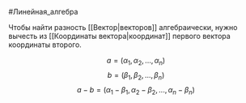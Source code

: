 
#Линейная_алгебра 

Чтобы найти разность [[Вектор|векторов]] алгебраически, нужно вычесть из [[Координаты вектора|координат]] первого вектора координаты второго.

$$a=(α_1​, α_2​, ..., α_n​)$$
$$b=(β_1​, β_2​, ..., β_n​)$$
$$a−b=(α_1​−β_1​, α_2​−β_2​, ..., α_n​−β_n​)$$
